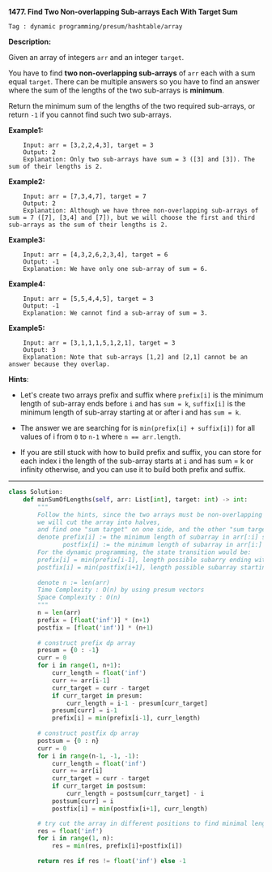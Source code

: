 **1477. Find Two Non-overlapping Sub-arrays Each With Target Sum**

```Tag : dynamic programming/presum/hashtable/array```

**Description:**

Given an array of integers ```arr``` and an integer ```target```.

You have to find **two non-overlapping sub-arrays** of ```arr``` each with a sum equal ```target```. There can be multiple answers so you have to find an answer where the sum of the lengths of the two sub-arrays is **minimum**.

Return the minimum sum of the lengths of the two required sub-arrays, or return ```-1``` if you cannot find such two sub-arrays.

**Example1:**

        Input: arr = [3,2,2,4,3], target = 3
        Output: 2
        Explanation: Only two sub-arrays have sum = 3 ([3] and [3]). The sum of their lengths is 2.

**Example2:**

        Input: arr = [7,3,4,7], target = 7
        Output: 2
        Explanation: Although we have three non-overlapping sub-arrays of sum = 7 ([7], [3,4] and [7]), but we will choose the first and third sub-arrays as the sum of their lengths is 2.

**Example3:**

        Input: arr = [4,3,2,6,2,3,4], target = 6
        Output: -1
        Explanation: We have only one sub-array of sum = 6.

**Example4:**

        Input: arr = [5,5,4,4,5], target = 3
        Output: -1
        Explanation: We cannot find a sub-array of sum = 3.

**Example5:**

        Input: arr = [3,1,1,1,5,1,2,1], target = 3
        Output: 3
        Explanation: Note that sub-arrays [1,2] and [2,1] cannot be an answer because they overlap.

**Hints**:

+ Let's create two arrays prefix and suffix where ```prefix[i]``` is the minimum length of sub-array ends before ```i``` and has ```sum = k```, ```suffix[i]``` is the minimum length of sub-array starting at or after i and has ```sum = k```.

+ The answer we are searching for is ```min(prefix[i] + suffix[i])``` for all values of i from ```0``` to ```n-1``` where ```n == arr.length```.

+ If you are still stuck with how to build prefix and suffix, you can store for each index i the length of the sub-array starts at ```i``` and has sum = k or infinity otherwise, and you can use it to build both prefix and suffix.

-----------

```python
class Solution:
    def minSumOfLengths(self, arr: List[int], target: int) -> int:
        """
        Follow the hints, since the two arrays must be non-overlapping
        we will cut the array into halves, 
        and find one "sum target" on one side, and the other "sum target" the other side
        denote prefix[i] := the minimum length of subarray in arr[:i] such that sum up to target
               postfix[i] := the minimum length of subarray in arr[i:] such that sum up to target
        For the dynamic programming, the state transition would be:
        prefix[i] = min(prefix[i-1], length possible subarry ending with arr[i-1])
        postfix[i] = min(postfix[i+1], length possible subarray starting with arr[i])
        
        denote n := len(arr)
        Time Complexity : O(n) by using presum vectors
        Space Complexity : O(n)
        """
        n = len(arr)
        prefix = [float('inf')] * (n+1)
        postfix = [float('inf')] * (n+1)
        
        # construct prefix dp array
        presum = {0 : -1}
        curr = 0
        for i in range(1, n+1):
            curr_length = float('inf')
            curr += arr[i-1]
            curr_target = curr - target
            if curr_target in presum:
                curr_length = i-1 - presum[curr_target]
            presum[curr] = i-1
            prefix[i] = min(prefix[i-1], curr_length)
        
        # construct postfix dp array
        postsum = {0 : n}
        curr = 0
        for i in range(n-1, -1, -1):
            curr_length = float('inf')
            curr += arr[i]
            curr_target = curr - target
            if curr_target in postsum:
                curr_length = postsum[curr_target] - i
            postsum[curr] = i  
            postfix[i] = min(postfix[i+1], curr_length)

        # try cut the array in different positions to find minimal length solution
        res = float('inf')
        for i in range(1, n):
            res = min(res, prefix[i]+postfix[i])
            
        return res if res != float('inf') else -1
```

